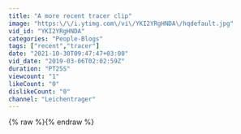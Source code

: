 ```yaml
---
title: "A more recent tracer clip"
image: "https:\/\/i.ytimg.com\/vi\/YKI2YRgHNDA\/hqdefault.jpg"
vid_id: "YKI2YRgHNDA"
categories: "People-Blogs"
tags: ["recent","tracer"]
date: "2021-10-30T09:47:47+03:00"
vid_date: "2019-03-06T02:02:59Z"
duration: "PT25S"
viewcount: "1"
likeCount: "0"
dislikeCount: "0"
channel: "Leichentrager"
---
```

{% raw %}{% endraw %}
